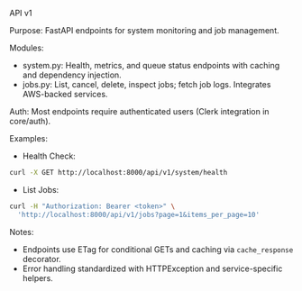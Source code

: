API v1

Purpose: FastAPI endpoints for system monitoring and job management.

Modules:
- system.py: Health, metrics, and queue status endpoints with caching and dependency injection.
- jobs.py: List, cancel, delete, inspect jobs; fetch job logs. Integrates AWS-backed services.

Auth: Most endpoints require authenticated users (Clerk integration in core/auth).

Examples:
- Health Check:
```bash
curl -X GET http://localhost:8000/api/v1/system/health
```

- List Jobs:
```bash
curl -H "Authorization: Bearer <token>" \
  'http://localhost:8000/api/v1/jobs?page=1&items_per_page=10'
```

Notes:
- Endpoints use ETag for conditional GETs and caching via `cache_response` decorator.
- Error handling standardized with HTTPException and service-specific helpers.

